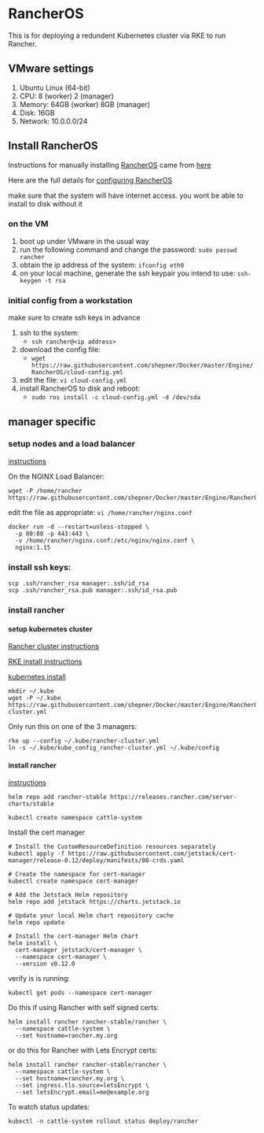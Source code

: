 # RancherOS

This is for deploying a redundent Kubernetes cluster via RKE to run Rancher.

## VMware settings

1.  Ubuntu Linux (64-bit)
2.  CPU: 8 (worker) 2 (manager)
3.  Memory:   64GB (worker) 8GB (manager)
4.  Disk:  16GB
5.  Network: 10.0.0.0/24

## Install RancherOS

Instructions for manually installing [RancherOS](https://rancher.com/rancher-os/) came from [here](https://sdbrett.com/BrettsITBlog/2017/01/rancheros-installing-to-hard-disk/)

Here are the full details for [configuring RancherOS](https://rancher.com/docs/os/configuration/)

make sure that the system will have internet access.  you wont be able to install to disk without it

### on the VM

1.  boot up under VMware in the usual way
2.  run the following command and change the password:  ```sudo passwd rancher```
3.  obtain the ip address of the system:  ```ifconfig eth0```
4.  on your local machine, generate the ssh keypair you intend to use:  ```ssh-keygen -t rsa```

### initial config from a workstation

make sure to create ssh keys in advance

1.  ssh to the system:
    - ```ssh rancher@<ip address>```
2.  download the config file:
    - ```wget https://raw.githubusercontent.com/shepner/Docker/master/Engine/RancherOS/cloud-config.yml```
3.  edit the file:  ```vi cloud-config.yml```
4.  install RancherOS to disk and reboot:
    - ```sudo ros install -c cloud-config.yml -d /dev/sda```

## manager specific

### setup nodes and a load balancer

[instructions](https://rancher.com/docs/rancher/v2.x/en/installation/k8s-install/create-nodes-lb/)

On the NGINX Load Balancer:

```
wget -P /home/rancher https://raw.githubusercontent.com/shepner/Docker/master/Engine/RancherOS/nginx.conf
```

edit the file as appropriate: `vi /home/rancher/nginx.conf`

```
docker run -d --restart=unless-stopped \
  -p 80:80 -p 443:443 \
  -v /home/rancher/nginx.conf:/etc/nginx/nginx.conf \
  nginx:1.15
```

### install ssh keys:

```
scp .ssh/rancher_rsa manager:.ssh/id_rsa
scp .ssh/rancher_rsa.pub manager:.ssh/id_rsa.pub
```

### install rancher

#### setup kubernetes cluster

[Rancher cluster instructions](https://rancher.com/docs/rancher/v2.x/en/installation/k8s-install/kubernetes-rke/)

[RKE install instructions](https://rancher.com/docs/rke/latest/en/installation/)

[kubernetes install](https://kubernetes.io/docs/tasks/tools/install-kubectl/)

```
mkdir ~/.kube
wget -P ~/.kube https://raw.githubusercontent.com/shepner/Docker/master/Engine/RancherOS/rancher-cluster.yml
```

Only run this on one of the 3 managers:

```
rke up --config ~/.kube/rancher-cluster.yml
ln -s ~/.kube/kube_config_rancher-cluster.yml ~/.kube/config
```

#### install rancher 

[instructions](https://rancher.com/docs/rancher/v2.x/en/installation/k8s-install/helm-rancher/)

```
helm repo add rancher-stable https://releases.rancher.com/server-charts/stable

kubectl create namespace cattle-system
```

Install the cert manager

```
# Install the CustomResourceDefinition resources separately
kubectl apply -f https://raw.githubusercontent.com/jetstack/cert-manager/release-0.12/deploy/manifests/00-crds.yaml

# Create the namespace for cert-manager
kubectl create namespace cert-manager

# Add the Jetstack Helm repository
helm repo add jetstack https://charts.jetstack.io

# Update your local Helm chart repository cache
helm repo update

# Install the cert-manager Helm chart
helm install \
  cert-manager jetstack/cert-manager \
  --namespace cert-manager \
  --version v0.12.0
```

verify is is running:

```
kubectl get pods --namespace cert-manager
```

Do this if using Rancher with self signed certs:

```
helm install rancher rancher-stable/rancher \
  --namespace cattle-system \
  --set hostname=rancher.my.org
```

or do this for Rancher with Lets Encrypt certs:

```
helm install rancher rancher-stable/rancher \
  --namespace cattle-system \
  --set hostname=rancher.my.org \
  --set ingress.tls.source=letsEncrypt \
  --set letsEncrypt.email=me@example.org
```

To watch status updates:

```
kubectl -n cattle-system rollout status deploy/rancher
```
